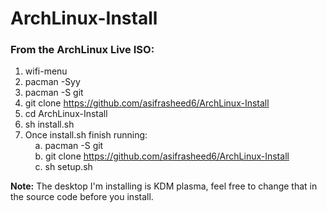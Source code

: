 # ArchLinux-Install
### From the ArchLinux Live ISO:
1. wifi-menu
2. pacman -Syy
3. pacman -S git
4. git clone https://github.com/asifrasheed6/ArchLinux-Install
5. cd ArchLinux-Install
6. sh install.sh
7. Once install.sh finish running:</br>
&nbsp;&nbsp;&nbsp;&nbsp;a. pacman -S git</br>
&nbsp;&nbsp;&nbsp;&nbsp;b. git clone https://github.com/asifrasheed6/ArchLinux-Install</br>
&nbsp;&nbsp;&nbsp;&nbsp;c. sh setup.sh</br>

<b>Note:</b> The desktop I'm installing is KDM plasma, feel free to change that in the source code before you install.
